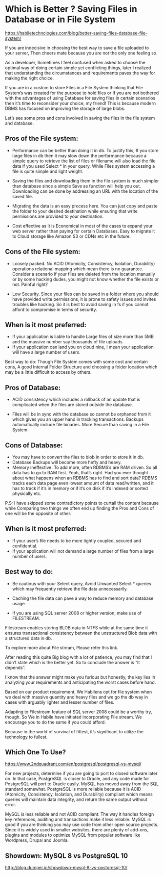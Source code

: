 
# Which is Better ? Saving Files in Database or in File System

https://habiletechnologies.com/blog/better-saving-files-database-file-system/

If you are indecisive in choosing the best way to save a file uploaded to your server, Then cheers mate because you are not the only one feeling so.

As a developer, Sometimes I feel confused when asked to choose the optimal way of doing certain simple yet conflicting things, later I realized that understanding the circumstances and requirements paves the way for making the right choice.

If you are in a custom to store Files in a File System thinking that File System’s was created for the purpose to hold files or If you are not bothered with the advantages of using Database for saving files in certain scenarios then it’s time to reconsider your choice, my friend! This is because modern DBMS has focused on improving the storage of large blobs.

Let’s see some pros and cons involved in saving the files in the file system and database.

## Pros of the File system:

- Performance can be better than doing it in db. To justify this, If you store large files in db then it may slow down the performance because a simple query to retrieve the list of files or filename will also load the file data if you used Select * in your query. While Files system accessing a file is quite simple and light weight.

- Saving the files and downloading them in the file system is much simpler than database since a simple Save as function will help you out. Downloading can be done by addressing an URL with the location of the saved file.

- Migrating the data is an easy process here. You can just copy and paste the folder to your desired destination while ensuring that write permissions are provided to your destination.

- Cost effective as It is Economical in most of the cases to expand your web server rather than paying for certain Databases.
Easy to migrate it to Cloud storage like Amazon S3 or CDNs etc in the future.

## Cons of the File system:

- Loosely packed. No ACID (Atomicity, Consistency, Isolation, Durability) operations relational mapping which mean there is no guarantee. Consider a scenario if your files are deleted from the location manually or by some hacking dudes, you might not know whether the file exists or not. Painful right?

- Low Security. Since your files can be saved in a folder where you should have provided write permissions, it is prone to safety issues and invites troubles like hacking. So it is best to avoid saving in fs if you cannot afford to compromise in terms of security.

## When is it most preferred:

- If your application is liable to handle Large files of size more than 5MB and the massive number say thousands of file uploads.   
- If your application can land you on cloud nine, I mean your application will have a large number of users.

Best way to do: Though File System comes with some cost and certain cons, A good Internal Folder Structure and choosing a folder location which may be a little difficult to access by others.

## Pros of Database:

- ACID consistency which includes a rollback of an update that is complicated when the files are stored outside the database.

- Files will be in sync with the database so cannot be orphaned from it which gives you an upper hand in tracking transactions.
Backups automatically include file binaries.
More Secure than saving in a File System.

## Cons of Database:

- You may have to convert the files to blob in order to store it in db.
- Database Backups will become more hefty and heavy.
- Memory ineffective. To add more, often RDBMS’s are RAM driven. So all data has to go to RAM first. Yeah, that’s right. Had you ever thought about what happens when an RDBMS has to find and sort data? RDBMS tracks each data page even lowest amount of data read/written, and it has to track if it’s in memory or if it’s on disk if it’s indexed or sorted physically etc.

P.S: I have skipped some contradictory points to curtail the content because while Comparing two things we often end up finding the Pros and Cons of one will be the opposite of other.

## When is it most preferred:

- If your user’s file needs to be more tightly coupled, secured and confidential.   
- If your application will not demand a large number of files from a large number of users.

## Best way to do:

- Be cautious with your Select query, Avoid Unwanted Select * queries which may frequently retrieve the file data unnecessarily.

- Caching the file data can pave a way to reduce memory and database usage.

- If you are using SQL server 2008 or higher version, make use of FILESTREAM.

Filestream enables storing BLOB data in NTFS while at the same time it ensures transactional consistency between the unstructured Blob data with a structured data in db.

To explore more about File stream, Please refer this link. 

After reading this quite Big blog with a lot of patience, you may find that I didn’t state which is the better yet. So to conclude the answer is “It depends”.

I know that the answer might make you furious but honestly, the key lies in analyzing your requirements and anticipating the worst cases before hand.

Based on our product requirement, We Habilens opt for file system when we deal with massive quantity and heavy files and we go the db way in cases with arguably lighter and lesser number of files.

Adapting to Filestream feature of SQL server 2008  could be a worthy try, though. So We in Habile have initiated incorporating File stream. We encourage you to do the same if you could afford.

Because in the world of survival of fittest, it’s significant to utilize the technology to fullest. 

## Which One To Use?

https://www.2ndquadrant.com/en/postgresql/postgresql-vs-mysql/

For new projects, determine if you are going to port to closed software later on. In that case, PostgreSQL is closer to Oracle, and any code made for PostgreSQL will port to Oracle easily. MySQL has moved away from the SQL standard somewhat. PostgreSQL is more reliable because it is ACID (Atomicity, Consistency, Isolation, and Durability) compliant which means queries will maintain data integrity, and return the same output without error.

MySQL is less reliable and not ACID compliant: The way it handles foreign key references, auditing and transactions make it less reliable. MySQL is good if you are thinking you may use code from other open source projects. Since it is widely used in smaller websites, there are plenty of add-ons, plugins and modules to optimize MySQL from popular software like Wordpress, Drupal and Joomla.

## Showdown: MySQL 8 vs PostgreSQL 10

http://blog.dumper.io/showdown-mysql-8-vs-postgresql-10/
